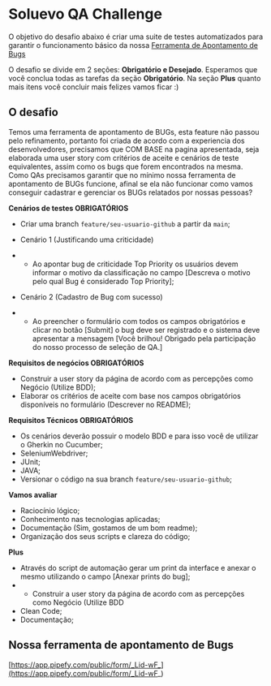 # Soluevo QA Challenge
O objetivo do desafio abaixo é criar uma suite de testes automatizados para garantir o funcionamento básico da nossa [Ferramenta de Apontamento de Bugs](https://app.pipefy.com/public/form/_Lid-wF_)

O desafio se divide em 2 seções: **Obrigatório e Desejado**. Esperamos que você conclua todas as tarefas da seção **Obrigatório**. Na seção **Plus** quanto mais itens você concluir mais felizes vamos ficar :)

## O desafio
Temos uma ferramenta de apontamento de BUGs, esta feature não passou pelo refinamento, portanto foi criada de acordo com a experiencia dos desenvolvedores, precisamos que COM BASE na pagina apresentada, seja elaborada uma user story com critérios de aceite e cenários de teste equivalentes, assim como os bugs que forem encontrados na mesma.
Como QAs precisamos garantir que no mínimo nossa ferramenta de apontamento de BUGs funcione, afinal se ela não funcionar como vamos conseguir cadastrar e gerenciar os BUGs relatados por nossas pessoas? 

**Cenários de testes OBRIGATÓRIOS**  
 - Criar uma branch `feature/seu-usuario-github` a partir da `main`;

 - Cenário 1 (Justificando uma criticidade)
 - - Ao apontar bug de criticidade Top Priority os usuários devem informar o motivo da classificação no campo [Descreva o motivo pelo qual Bug é considerado Top Priority];

 - Cenário 2 (Cadastro de Bug com sucesso)
 - - Ao preencher o formulário com todos os campos obrigatórios e clicar no botão [Submit] o bug deve ser registrado e o sistema deve apresentar a mensagem [Você brilhou! Obrigado pela participação do nosso processo de seleção de QA.]


**Requisitos de negócios OBRIGATÓRIOS**
- Construir a user story da página de acordo com as percepções como Negócio (Utilize BDD);
- Elaborar os critérios de aceite com base nos campos obrigatórios disponíveis no formulário (Descrever no README);


**Requisitos Técnicos OBRIGATÓRIOS** 
 - Os cenários deverão possuir o modelo BDD e para isso você de utilizar o Gherkin no Cucumber;
 - SeleniumWebdriver;
 - JUnit;
 - JAVA;
 - Versionar o código na sua branch `feature/seu-usuario-github`;

**Vamos avaliar**
 - Raciocínio lógico; 
 - Conhecimento nas tecnologias aplicadas;
 - Documentação (Sim, gostamos de um bom readme);
 - Organização dos seus scripts e clareza do código;

 **Plus**
  - Através do script de automação gerar um print da interface e anexar o mesmo utilizando o campo [Anexar prints do bug];
  - - Construir a user story da página de acordo com as percepções como Negócio (Utilize BDD
  - Clean Code;
  - Documentação;  

  ## Nossa ferramenta de apontamento de Bugs
[https://app.pipefy.com/public/form/_Lid-wF_](https://app.pipefy.com/public/form/_Lid-wF_)

